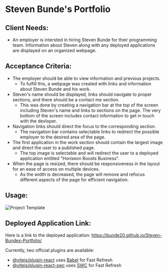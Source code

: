 # Steven Bunde's Portfolio

## Client Needs:
- An employer is intersted in hiring Steven Bunde for their programming team. Information about Steven along with any deployed applications are displayed on an organized webpage.

## Acceptance Criteria:
- The employer should be able to view information and previous projects.
    - To fulfill this, a webpage was created with links and information about Steven Bunde and his work.
- Steven's name should be displayed, links should navigate to proper sections, and there should be a contact me section.
    - This was done by creating a navigation bar at the top of the screen including Steven's name and links to sections on the page. The very bottom of the screen includes contact information to get in touch with the devloper.
- Navigation links should direct the focus to the corresponding section.
    - The navigation bar contains selectable links to redirect the possible employer to the desired area of the page.
- The first application in the work section should contain the largest image and direct the user to a published page.
    - The top image is selectable and will redirect the user to a deployed application entitled "Horiseon Boosts Business".
- When the page is resized, there should be responsiveness in the layout for an ease of access on multiple devices.
    - As the width is decreased, the page will remove and refocus different aspects of the page for efficient navigation.

## Usage:
![Project Template](https://github.com/Bunde20/Steven-Bundes-Portfolio/assets/135177057/8c1c5924-51bc-4cfa-ad72-a19b5c6d72a2)

## Deployed Application Link:
Here is a link to the deployed application: https://bunde20.github.io/Steven-Bundes-Portfolio/



Currently, two official plugins are available:

- [@vitejs/plugin-react](https://github.com/vitejs/vite-plugin-react/blob/main/packages/plugin-react/README.md) uses [Babel](https://babeljs.io/) for Fast Refresh
- [@vitejs/plugin-react-swc](https://github.com/vitejs/vite-plugin-react-swc) uses [SWC](https://swc.rs/) for Fast Refresh
